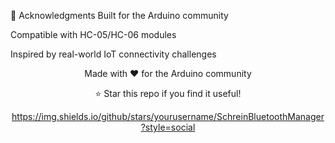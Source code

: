 🙏 Acknowledgments
Built for the Arduino community

Compatible with HC-05/HC-06 modules

Inspired by real-world IoT connectivity challenges

<div align="center">
Made with ❤️ for the Arduino community

⭐ Star this repo if you find it useful!

https://img.shields.io/github/stars/yourusername/SchreinBluetoothManager?style=social

</div>
